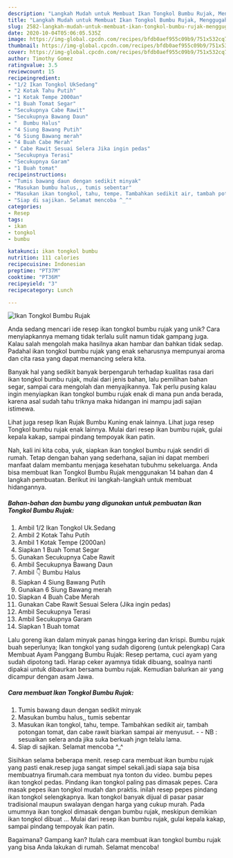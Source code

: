 ```yaml
---
description: "Langkah Mudah untuk Membuat Ikan Tongkol Bumbu Rujak, Menggugah Selera"
title: "Langkah Mudah untuk Membuat Ikan Tongkol Bumbu Rujak, Menggugah Selera"
slug: 2582-langkah-mudah-untuk-membuat-ikan-tongkol-bumbu-rujak-menggugah-selera
date: 2020-10-04T05:06:05.535Z
image: https://img-global.cpcdn.com/recipes/bfdb0aef955c09b9/751x532cq70/ikan-tongkol-bumbu-rujak-foto-resep-utama.jpg
thumbnail: https://img-global.cpcdn.com/recipes/bfdb0aef955c09b9/751x532cq70/ikan-tongkol-bumbu-rujak-foto-resep-utama.jpg
cover: https://img-global.cpcdn.com/recipes/bfdb0aef955c09b9/751x532cq70/ikan-tongkol-bumbu-rujak-foto-resep-utama.jpg
author: Timothy Gomez
ratingvalue: 3.5
reviewcount: 15
recipeingredient:
- "1/2 Ikan Tongkol UkSedang"
- "2 Kotak Tahu Putih"
- "1 Kotak Tempe 2000an"
- "1 Buah Tomat Segar"
- "Secukupnya Cabe Rawit"
- "Secukupnya Bawang Daun"
- "  Bumbu Halus"
- "4 Siung Bawang Putih"
- "6 Siung Bawang merah"
- "4 Buah Cabe Merah"
- " Cabe Rawit Sesuai Selera Jika ingin pedas"
- "Secukupnya Terasi"
- "Secukupnya Garam"
- "1 Buah tomat"
recipeinstructions:
- "Tumis bawang daun dengan sedikit minyak"
- "Masukan bumbu halus,, tumis sebentar"
- "Masukan ikan tongkol, tahu, tempe. Tambahkan sedikit air, tambah potongan tomat, dan cabe rawit biarkan sampai air menyusut.  NB : sesuaikan selera anda jika suka berkuah jngn telalu lama."
- "Siap di sajikan. Selamat mencoba ^_^"
categories:
- Resep
tags:
- ikan
- tongkol
- bumbu

katakunci: ikan tongkol bumbu 
nutrition: 111 calories
recipecuisine: Indonesian
preptime: "PT37M"
cooktime: "PT36M"
recipeyield: "3"
recipecategory: Lunch

---
```



![Ikan Tongkol Bumbu Rujak](https://img-global.cpcdn.com/recipes/bfdb0aef955c09b9/751x532cq70/ikan-tongkol-bumbu-rujak-foto-resep-utama.jpg)

Anda sedang mencari ide resep ikan tongkol bumbu rujak yang unik? Cara menyiapkannya memang tidak terlalu sulit namun tidak gampang juga. Kalau salah mengolah maka hasilnya akan hambar dan bahkan tidak sedap. Padahal ikan tongkol bumbu rujak yang enak seharusnya mempunyai aroma dan cita rasa yang dapat memancing selera kita.

Banyak hal yang sedikit banyak berpengaruh terhadap kualitas rasa dari ikan tongkol bumbu rujak, mulai dari jenis bahan, lalu pemilihan bahan segar, sampai cara mengolah dan menyajikannya. Tak perlu pusing kalau ingin menyiapkan ikan tongkol bumbu rujak enak di mana pun anda berada, karena asal sudah tahu triknya maka hidangan ini mampu jadi sajian istimewa.

Lihat juga resep Ikan Rujak Bumbu Kuning enak lainnya. Lihat juga resep Tongkol bumbu rujak enak lainnya. Mulai dari resep ikan bumbu rujak, gulai kepala kakap, sampai pindang tempoyak ikan patin.


Nah, kali ini kita coba, yuk, siapkan ikan tongkol bumbu rujak sendiri di rumah. Tetap dengan bahan yang sederhana, sajian ini dapat memberi manfaat dalam membantu menjaga kesehatan tubuhmu sekeluarga. Anda bisa membuat Ikan Tongkol Bumbu Rujak menggunakan 14 bahan dan 4 langkah pembuatan. Berikut ini langkah-langkah untuk membuat hidangannya.

<!--inarticleads1-->

##### Bahan-bahan dan bumbu yang digunakan untuk pembuatan Ikan Tongkol Bumbu Rujak:

1. Ambil 1/2 Ikan Tongkol Uk.Sedang
1. Ambil 2 Kotak Tahu Putih
1. Ambil 1 Kotak Tempe (2000an)
1. Siapkan 1 Buah Tomat Segar
1. Gunakan Secukupnya Cabe Rawit
1. Ambil Secukupnya Bawang Daun
1. Ambil  👇 Bumbu Halus
1. Siapkan 4 Siung Bawang Putih
1. Gunakan 6 Siung Bawang merah
1. Siapkan 4 Buah Cabe Merah
1. Gunakan  Cabe Rawit Sesuai Selera (Jika ingin pedas)
1. Ambil Secukupnya Terasi
1. Ambil Secukupnya Garam
1. Siapkan 1 Buah tomat


Lalu goreng ikan dalam minyak panas hingga kering dan krispi. Bumbu rujak buah seperlunya; Ikan tongkol yang sudah digoreng (untuk pelengkap) Cara Membuat Ayam Panggang Bumbu Rujak: Resep pertama, cuci ayam yang sudah dipotong tadi. Harap ceker ayamnya tidak dibuang, soalnya nanti dipakai untuk dibaurkan bersama bumbu rujak. Kemudian balurkan air yang dicampur dengan asam Jawa. 

<!--inarticleads2-->

##### Cara membuat Ikan Tongkol Bumbu Rujak:

1. Tumis bawang daun dengan sedikit minyak
1. Masukan bumbu halus,, tumis sebentar
1. Masukan ikan tongkol, tahu, tempe. Tambahkan sedikit air, tambah potongan tomat, dan cabe rawit biarkan sampai air menyusut. -  - NB : sesuaikan selera anda jika suka berkuah jngn telalu lama.
1. Siap di sajikan. Selamat mencoba ^_^


Sisihkan selama beberapa menit. resep cara membuat ikan bumbu rujak yang pasti enak.resep juga sangat simpel sekali.jadi siapa saja bisa membuatnya firumah.cara membuat nya tonton du video. bumbu pepes ikan tongkol pedas. Pindang ikan tongkol paling pas dimasak pepes. Cara masak pepes ikan tongkol mudah dan praktis. inilah resep pepes pindang ikan tongkol selengkapnya. Ikan tongkol banyak dijual di pasar pasar tradisional maupun swalayan dengan harga yang cukup murah. Pada umumnya ikan tongkol dimasak dengan bumbu rujak, meskipun demikian ikan tongkol dibuat … Mulai dari resep ikan bumbu rujak, gulai kepala kakap, sampai pindang tempoyak ikan patin. 

Bagaimana? Gampang kan? Itulah cara membuat ikan tongkol bumbu rujak yang bisa Anda lakukan di rumah. Selamat mencoba!
